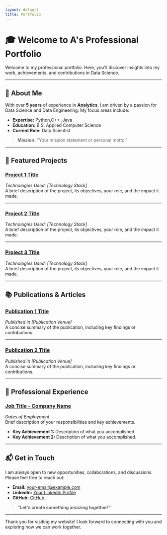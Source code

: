 ```yaml
---
layout: default
title: Portfolio
---
```


# 🎓 Welcome to A's Professional Portfolio

Welcome to my professional portfolio. Here, you'll discover insights into my work, achievements, and contributions in Data Science.

---

## 👤 About Me

With over **5 years** of experience in **Analytics**, I am driven by a passion for Data Science and Data Engineering. My focus areas include:

- **Expertise:** Python,C++ ,Java 
- **Education:** B.S. Applied Computer Science 
- **Current Role:** Data Scientist

> **Mission:** "Your mission statement or personal motto."

---

## 🚀 Featured Projects

### **[Project 1 Title](link-to-project1)**
*Technologies Used: [Technology Stack]*  
A brief description of the project, its objectives, your role, and the impact it made.

---

### **[Project 2 Title](link-to-project2)**
*Technologies Used: [Technology Stack]*  
A brief description of the project, its objectives, your role, and the impact it made.

---

### **[Project 3 Title](link-to-project3)**
*Technologies Used: [Technology Stack]*  
A brief description of the project, its objectives, your role, and the impact it made.

---

## 📚 Publications & Articles

### **[Publication 1 Title](link-to-publication1)**
*Published in [Publication Venue]*  
A concise summary of the publication, including key findings or contributions.

---

### **[Publication 2 Title](link-to-publication2)**
*Published in [Publication Venue]*  
A concise summary of the publication, including key findings or contributions.

---

## 💼 Professional Experience

### **[Job Title - Company Name](link-to-company-website)**
*Dates of Employment*  
Brief description of your responsibilities and key achievements.

- **Key Achievement 1:** Description of what you accomplished.
- **Key Achievement 2:** Description of what you accomplished.

---

## 📬 Get in Touch

I am always open to new opportunities, collaborations, and discussions. Please feel free to reach out:

- **Email:** [your-email@example.com](mailto:abad2907@colorado.edu)
- **LinkedIn:** [Your LinkedIn Profile](https://www.linkedin.com/in/your-profile)
- **GitHub:** [GitHub](https://github.com/DataMonkeyOverlord.github.io).

> **"Let's create something amazing together!"**

---

Thank you for visiting my website! I look forward to connecting with you and exploring how we can work together.

